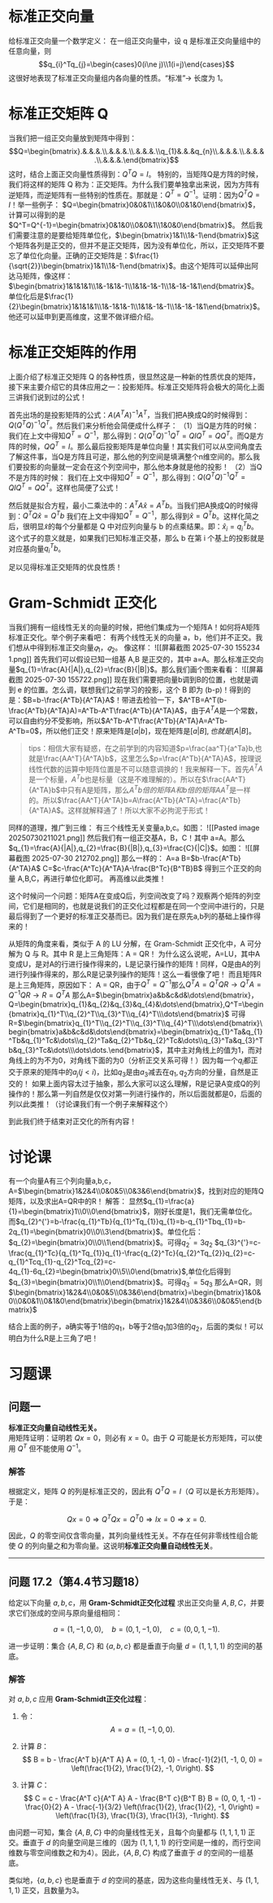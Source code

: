 # 标准正交向量
给标准正交向量一个数学定义：
在一组正交向量中，设 q 是标准正交向量组中的任意向量，则$$q_{i}^Tq_{j}=\begin{cases}0(i\ne j)\\1(i=j)\end{cases}$$这很好地表现了标准正交向量组内各向量的性质。“标准”→ 长度为 1。

# 标准正交矩阵 Q
当我们把一组正交向量放到矩阵中得到：$$Q=\begin{bmatrix}.&.&.&.\\.&.&.&.\\.&.&.&.\\q_{1}&.&.&q_{n}\\.&.&.&.\\.&.&.&.\\.&.&.&.\end{bmatrix}$$
这时，结合上面正交向量性质得到：$Q^TQ=I$。
特别的，当矩阵Q是方阵的时候，我们将这样的矩阵 Q 称为：正交矩阵。为什么我们要单独拿出来说，因为方阵有逆矩阵，而逆矩阵有一些特别的性质在。那就是：$Q^T=Q^{-1}$。证明：因为$Q^TQ=I$！举一些例子：
$Q=\begin{bmatrix}0&0&1\\1&0&0\\0&1&0\end{bmatrix}$，计算可以得到的是$Q^T=Q^{-1}=\begin{bmatrix}0&1&0\\0&0&1\\1&0&0\end{bmatrix}$。
然后我们需要注意的是要给矩阵单位化，$\begin{bmatrix}1&1\\1&-1\end{bmatrix}$这个矩阵各列是正交的，但并不是正交矩阵，因为没有单位化，所以，正交矩阵不要忘了单位化向量。正确的正交矩阵是：$\frac{1}{\sqrt{2}}\begin{bmatrix}1&1\\1&-1\end{bmatrix}$。由这个矩阵可以延伸出阿达马矩阵，像这样：$\begin{bmatrix}1&1&1&1\\1&-1&1&-1\\1&1&-1&-1\\1&-1&-1&1\end{bmatrix}$。单位化后是$\frac{1}{2}\begin{bmatrix}1&1&1&1\\1&-1&1&-1\\1&1&-1&-1\\1&-1&-1&1\end{bmatrix}$。他还可以延申到更高维度，这里不做详细介绍。

# 标准正交矩阵的作用
上面介绍了标准正交矩阵 Q 的各种性质，很显然这是一种新的性质优良的矩阵，接下来主要介绍它的具体应用之一：投影矩阵。标准正交矩阵将会极大的简化上面三讲我们说到过的公式！

首先出场的是投影矩阵的公式：$A(A^TA)^{-1}A^T$，当我们把A换成Q的时候得到：$Q(Q^TQ)^{-1}Q^T$。然后我们来分析他会简便成什么样子：
（1）当Q是方阵的时候：
我们在上文中得知$Q^T=Q^{-1}$，那么得到：$Q(Q^TQ)^{-1}Q^T=QIQ^T=QQ^T$。而Q是方阵的时候，$QQ^T=I$。那么最后投影矩阵是单位向量！其实我们可以从空间角度去了解这件事，当Q是方阵且可逆，那么他的列空间是填满整个n维空间的。那么我们要投影的向量就一定会在这个列空间中，那么他本身就是他的投影！
（2）当Q不是方阵的时候：
我们在上文中得知$Q^T=Q^{-1}$，那么得到：$Q(Q^TQ)^{-1}Q^T=QIQ^T=QQ^T$。这样也简便了公式！

然后就是拟合方程，最小二乘法中的：$A^TA\hat{x}=A^Tb$。当我们把A换成Q的时候得到：$Q^TQ\hat{x}=Q^Tb$
我们在上文中得知$Q^T=Q^{-1}$，那么得到$\hat{x}=Q^Tb$。这样化简之后，很明显𝑥̂的每个分量都是 Q 中对应列向量与 b 的点乘结果。即：$\hat{x}_{i}=q_{i}^Tb$。这个式子的意义就是，如果我们已知标准正交基，那么 b 在第 i 个基上的投影就是对应基向量$q_{i}^Tb$。

足以见得标准正交矩阵的优良性质！

# Gram-Schmidt 正交化
当我们拥有一组线性无关的向量的时候，把他们集成为一个矩阵A！如何将A矩阵标准正交化。举个例子来看吧：
有两个线性无关的向量 a，b，他们并不正交。我们想从中得到标准正交向量$𝑞_{1}，𝑞_{2}$。
像这样：
![[屏幕截图 2025-07-30 155234 1.png]]
首先我们可以假设已知一组基 A,B 是正交的，其中 a=A。那么标准正交向量$q_{1}=\frac{A}{|A|},q_{2}=\frac{B}{|B|}$。那么我们画个图来看看：
![[屏幕截图 2025-07-30 155722.png]]
现在我们需要把向量b调到B的位置，也就是调到 e 的位置。怎么调，联想我们之前学习的投影，这个 B 即为 (b-p)！得到的是：$B=b-\frac{A^Tb}{A^TA}A$！带进去检验一下，$A^TB=A^T(b-\frac{A^Tb}{A^TA}A)=A^Tb-A^T\frac{A^Tb}{A^TA}A$，由于$A^TA$是一个常数，可以自由约分不受影响，所以$A^Tb-A^T\frac{A^Tb}{A^TA}A=A^Tb-A^Tb=0$，所以他们正交！原来矩阵是$[a|b]$，现在矩阵是$[a|B],也就是[A|B]$。
>tips：相信大家有疑惑，在之前学到的内容知道$p=\frac{aa^T}{a^Ta}b,也就是\frac{AA^T}{A^TA}b$，这里怎么$p=\frac{A^Tb}{A^TA}A$，按理说线性代数的运算中矩阵位置是不可以随意调换的！我来解释一下。首先$A^TA$是一个标量，$A^Tb$也是标量（这是不难理解的）。所以在$\frac{AA^T}{A^TA}b$中只有A是矩阵，那么$A^Tb倍的矩阵A和b倍的矩阵AA^T$是一样的。所以$\frac{AA^T}{A^TA}b=A\frac{A^Tb}{A^TA}=\frac{A^Tb}{A^TA}A$。这样就解释通了！所以大家不必拘泥于形式！

同样的道理，推广到三维：
有三个线性无关变量a,b,c。如图：
![[Pasted image 20250730211021.png]]
然后我们有一组正交基A，B，C！其中 a=A。那么$q_{1}=\frac{A}{|A|},q_{2}=\frac{B}{|B|},q_{3}=\frac{C}{|C|}$。如图：
![[屏幕截图 2025-07-30 212702.png]]
那么一样的：
A=a
B=$b-\frac{A^Tb}{A^TA}A$
C=$c-\frac{A^Tc}{A^TA}A-\frac{B^Tc}{B^TB}B$
得到三个正交的向量 A,B,C，再进行单位化即可。
再高维以此类推！

这个时候问一个问题：矩阵A在变成Q后，列空间改变了吗？观察两个矩阵的列空间，它们是相同的，也就是说我们的正交化过程都是在同一个空间中进行的，只是最后得到了一个更好的标准正交基而已。因为我们是在原先a,b列的基础上操作得来的！

从矩阵的角度来看，类似于 A 的 LU 分解，在 Gram-Schmidt 正交化中，A 可分解为 Q 与 R。其中 R 是上三角矩阵：A = QR！
为什么这么说呢，A=LU，其中A变成U，是对A的行进行操作得来的，L是记录行操作的矩阵！同样，Q是由A的列进行列操作得来的，那么R是记录列操作的矩阵！这么一看很像了吧！
而且矩阵R是上三角矩阵，原因如下：
A = QR，由于$Q^T=Q^{-1}$那么$Q^TA=Q^TQR\rightarrow Q^TA=Q^{-1}QR\rightarrow R=Q^TA$
那么A=$\begin{bmatrix}a&b&c&d&\dots\end{bmatrix}，Q=\begin{bmatrix}q_{1}&q_{2}&q_{3}&q_{4}&\dots\end{bmatrix},Q^T=\begin{bmatrix}q_{1}^T\\q_{2}^T\\q_{3}^T\\q_{4}^T\\\dots\end{bmatrix}$
可得R=$\begin{bmatrix}q_{1}^T\\q_{2}^T\\q_{3}^T\\q_{4}^T\\\dots\end{bmatrix}\begin{bmatrix}a&b&c&d&\dots\end{bmatrix}=\begin{bmatrix}q_{1}^Ta&q_{1}^Tb&q_{1}^Tc&\dots\\q_{2}^Ta&q_{2}^Tb&q_{2}^Tc&\dots\\q_{3}^Ta&q_{3}^Tb&q_{3}^Tc&\dots\\\dots\dots.\end{bmatrix}$，其中主对角线上的值为1，而对角线上的为不为0，对角线下面的为0（分析正交关系可得！）因为每一个$q_{i}$都正交于原来的矩阵中的$a_{j}(j<i)$，比如$q_{3}$是由$a_{3}$减去在$q_{1},q_{2}$方向的分量，自然是正交的！
如果上面内容太过于抽象，那么大家可以这么理解，R是记录A变成Q的列操作的！那么第一列自然是仅仅对第一列进行操作的，所以后面就都是0，后面的列以此类推！（讨论课我们有一个例子来解释这个）

到此我们终于结束对正交化的所有内容！
# 讨论课
有一个向量A有三个列向量a,b,c，A=$\begin{bmatrix}1&2&4\\0&0&5\\0&3&6\end{bmatrix}$，找到对应的矩阵Q矩阵，以及求出A=QR中的R！
解答：
显然$q_{1}=\frac{a}{1}=\begin{bmatrix}1\\0\\0\end{bmatrix}$，刚好长度是1，我们无需单位化。
而$q_{2}^{'}=b-\frac{q_{1}^Tb}{q_{1}^Tq_{1}}q_{1}=b-q_{1}^Tbq_{1}=b-2q_{1}=\begin{bmatrix}0\\0\\3\end{bmatrix}$。单位化后：$q_{2}=\begin{bmatrix}0\\0\\1\end{bmatrix}$。可得$q_{2}^{'}=3q_{2}$
$q_{3}^{'}=c-\frac{q_{1}^Tc}{q_{1}^Tq_{1}}q_{1}-\frac{q_{2}^Tc}{q_{2}^Tq_{2}}q_{2}=c-q_{1}^Tcq_{1}-q_{2}^Tcq_{2}=c-4q_{1}-6q_{2}=\begin{bmatrix}0\\5\\0\end{bmatrix}$,单位化后得到$q_{3}=\begin{bmatrix}0\\1\\0\end{bmatrix}$。可得$q_{3}^{'}=5q_{3}$
那么A=QR，则$\begin{bmatrix}1&2&4\\0&0&5\\0&3&6\end{bmatrix}=\begin{bmatrix}1&0&0\\0&0&1\\0&1&0\end{bmatrix}\begin{bmatrix}1&2&4\\0&3&6\\0&0&5\end{bmatrix}$

结合上面的例子，a确实等于1倍的$q_{1}$，b等于2倍$q_{1}$加3倍的$q_{2}$，后面的类似！可以明白为什么R是上三角了吧！

# 习题课
## 问题一
**标准正交向量自动线性无关。**  
用矩阵证明：证明若 $Qx = 0$，则必有 $x = 0$。由于 $Q$ 可能是长方形矩阵，可以使用 $Q^T$ 但不能使用 $Q^{-1}$。

### 解答
根据定义，矩阵 $Q$ 的列是标准正交的，因此有 $Q^T Q = I$（$Q$ 可以是长方形矩阵）。于是：

$$
Qx = 0 \Rightarrow Q^T Q x = Q^T 0 \Rightarrow I x = 0 \Rightarrow x = 0.
$$

因此，$Q$ 的零空间仅含零向量，其列向量线性无关。不存在任何非零线性组合能使 $Q$ 的列向量之和为零向量。这说明**标准正交向量自动线性无关**。

---
## 问题 17.2（第4.4节习题18）
给定以下向量 $a, b, c$，用 **Gram-Schmidt正交化过程** 求出正交向量 $A, B, C$，并要求它们张成的空间与原向量组相同：

$$
a = (1, -1, 0, 0), \quad b = (0, 1, -1, 0), \quad c = (0, 0, 1, -1).
$$

进一步证明：集合 $\{A, B, C\}$ 和 $\{a, b, c\}$ 都是垂直于向量 $d = (1, 1, 1, 1)$ 的空间的基底。

### 解答
对 $a, b, c$ 应用 **Gram-Schmidt正交化过程**：

1. 令：
   $$
   A = a = (1, -1, 0, 0).
   $$

2. 计算 $B$：
   $$
   B = b - \frac{A^T b}{A^T A} A = (0, 1, -1, 0) - \frac{-1}{2}(1, -1, 0, 0) = \left(\frac{1}{2}, \frac{1}{2}, -1, 0\right).
   $$

3. 计算 $C$：
   $$
   C = c - \frac{A^T c}{A^T A} A - \frac{B^T c}{B^T B} B = (0, 0, 1, -1) - \frac{0}{2} A - \frac{-1}{3/2} \left(\frac{1}{2}, \frac{1}{2}, -1, 0\right) = \left(\frac{1}{3}, \frac{1}{3}, \frac{1}{3}, -1\right).
   $$

由问题一可知，集合 $\{A, B, C\}$ 中的向量线性无关，且每个向量都与 $(1,1,1,1)$ 正交。垂直于 $d$ 的向量空间是三维的（因为 $(1,1,1,1)$ 的行空间是一维的，而行空间维数与零空间维数之和为4）。因此，$\{A, B, C\}$ 构成了垂直于 $d$ 的空间的一组基底。

类似地，$\{a, b, c\}$ 也是垂直于 $d$ 的空间的基底，因为这些向量线性无关、与 $(1,1,1,1)$ 正交，且数量为3。